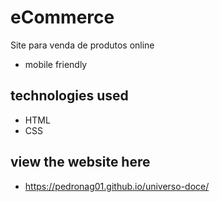 # eCommerce
Site para venda de produtos online


* mobile friendly

## technologies used
* HTML
* CSS

## view the website here
* https://pedronag01.github.io/universo-doce/
